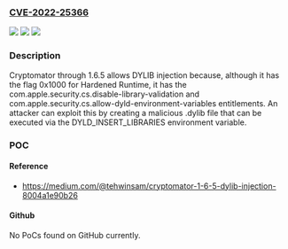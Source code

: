 ### [CVE-2022-25366](https://cve.mitre.org/cgi-bin/cvename.cgi?name=CVE-2022-25366)
![](https://img.shields.io/static/v1?label=Product&message=n%2Fa&color=blue)
![](https://img.shields.io/static/v1?label=Version&message=n%2Fa&color=blue)
![](https://img.shields.io/static/v1?label=Vulnerability&message=n%2Fa&color=brighgreen)

### Description

Cryptomator through 1.6.5 allows DYLIB injection because, although it has the flag 0x1000 for Hardened Runtime, it has the com.apple.security.cs.disable-library-validation and com.apple.security.cs.allow-dyld-environment-variables entitlements. An attacker can exploit this by creating a malicious .dylib file that can be executed via the DYLD_INSERT_LIBRARIES environment variable.

### POC

#### Reference
- https://medium.com/@tehwinsam/cryptomator-1-6-5-dylib-injection-8004a1e90b26

#### Github
No PoCs found on GitHub currently.

